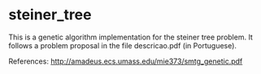 steiner_tree
==========

This is a genetic algorithm implementation for the steiner tree problem. It follows a problem proposal in the file descricao.pdf (in Portuguese).

References:
http://amadeus.ecs.umass.edu/mie373/smtg_genetic.pdf

